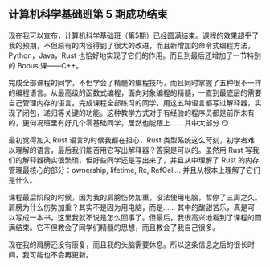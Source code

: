 <div class="inner">
<h2>计算机科学基础班第 5 期成功结束</h2>
<p>现在我可以宣布，计算机科学基础班（第5期）已经圆满结束。课程的效果超乎了我的预期，不但原有的内容得到了很大的改进，而且新增加的命令式编程方法，Python，Java，Rust 也恰好地实现了它们的作用。而且到最后还增加了一节特别的 Bonus 课——C++。</p>
<p>完成全部课程的同学，不但学会了精髓的编程技巧，而且同时掌握了五种很不一样的编程语言。从最高级的函数式编程，面向对象编程的精髓，一直到最底层的需要自己管理内存的语言。完成课程全部练习的同学，用这五种语言都写过解释器，实现了闭包，递归等关键的功能。这种教学方式对于有经验的程序员都是前所未有的，更何况班里有好几个零基础同学，居然也能跟上…… 其中大部分 😏</p>
<p>最初觉得加入 Rust 语言的时候我都在担心，Rust 类型系统这么苛刻，初学者难以理解的语言，最后我们能否用它写出解释器？答案是可以的。虽然用 Rust 写我们的解释器确实很繁琐，但好些同学还是写出来了，并且从中理解了 Rust 的内存管理最核心的部分：ownership, lifetime, Rc, RefCell… 并且从根本上理解了它们是什么。</p>
<p>课程最后阶段的时候，因为我的肩膀伤势加重，没法使用电脑，暂停了三周之久。肩膀为什么伤势加重？其实不是因为用电脑，而是…… 其中的酸甜苦乐，真是可以写成一本书，这里我就不说是怎么回事了。但最后，我很高兴地看到了课程的圆满结束。它不但教会了同学们精髓的思想，而且教会了我自己很多。</p>
<p>现在我的肩膀还没有康复，而且我的头脑需要休息。所以这条信息之后的很长时间，我可能也不会再更新。</p>
</div>
    
